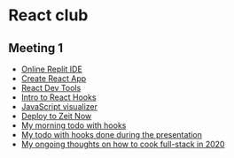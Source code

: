 React club
===

Meeting 1
---

- [Online Replit IDE](https://repl.it/languages/reactjs)
- [Create React App](https://github.com/facebook/create-react-app)
- [React Dev Tools](https://chrome.google.com/webstore/detail/react-developer-tools/fmkadmapgofadopljbjfkapdkoienihi?hl=ru)
- [Intro to React Hooks](https://en.reactjs.org/docs/hooks-intro.html)
- [JavaScript visualizer](http://pythontutor.com/javascript.html)
- [Deploy to Zeit Now](https://zeit.co/)
- [My morning todo with hooks](todo-with-hooks/)
- [My todo with hooks done during the presentation](todo-v2/)
- [My ongoing thoughts on how to cook full-stack in 2020](https://github.com/vpavlenko/web-2020)
